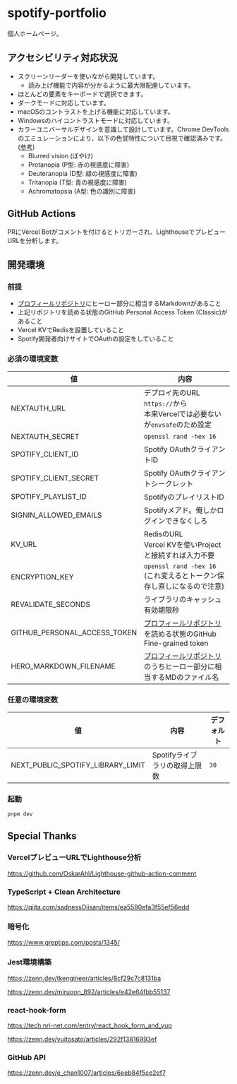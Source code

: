 # spotify-portfolio

個人ホームページ。

## アクセシビリティ対応状況

- スクリーンリーダーを使いながら開発しています。
  - 読み上げ機能で内容が分かるように最大限配慮しています。
- ほとんどの要素をキーボードで選択できます。
- ダークモードに対応しています。
- macOSのコントラストを上げる機能に対応しています。
- Windowsのハイコントラストモードに対応しています。
- カラーユニバーサルデザインを意識して設計しています。Chrome DevToolsのエミュレーションにより、以下の色覚特性について目視で確認済みです。([参考](https://accessible-usable.net/2021/07/entry_210711.html))
  - Blurred vision (ぼやけ)
  - Protanopia (P型: 赤の視感度に障害)
  - Deuteranopia (D型: 緑の視感度に障害)
  - Tritanopia (T型: 青の視感度に障害)
  - Achromatopsia (A型: 色の識別に障害)

## GitHub Actions

PRにVercel Botがコメントを付けるとトリガーされ、LighthouseでプレビューURLを分析します。

## 開発環境

### 前提

- [プロフィールリポジトリ](https://github.com/biyoai/biyoai)にヒーロー部分に相当するMarkdownがあること
- 上記リポジトリを読める状態のGitHub Personal Access Token (Classic)があること
- Vercel KVでRedisを設置していること
- Spotify開発者向けサイトでOAuthの設定をしていること

### 必須の環境変数

|値|内容|
|---|---|
|NEXTAUTH_URL|デプロイ先のURL `https://`から<br>本来Vercelでは必要ないが`envsafe`のため設定|
|NEXTAUTH_SECRET|`openssl rand -hex 16`|
|SPOTIFY_CLIENT_ID|Spotify OAuthクライアントID|
|SPOTIFY_CLIENT_SECRET|Spotify OAuthクライアントシークレット|
|SPOTIFY_PLAYLIST_ID|SpotifyのプレイリストID|
|SIGNIN_ALLOWED_EMAILS|Spotifyメアド。俺しかログインできなくしろ|
|KV_URL|RedisのURL<br>Vercel KVを使いProjectと接続すれば入力不要|
|ENCRYPTION_KEY|`openssl rand -hex 16` (これ変えるとトークン保存し直しになるので注意)|
|REVALIDATE_SECONDS|ライブラリのキャッシュ有効期限秒|
|GITHUB_PERSONAL_ACCESS_TOKEN|[プロフィールリポジトリ](https://github.com/biyoai/biyoai)を読める状態のGitHub Fine-grained token|
|HERO_MARKDOWN_FILENAME|[プロフィールリポジトリ](https://github.com/biyoai/biyoai)のうちヒーロー部分に相当するMDのファイル名|

### 任意の環境変数

|値|内容|デフォルト
|---|---|---|
|NEXT_PUBLIC_SPOTIFY_LIBRARY_LIMIT|Spotifyライブラリの取得上限数|`30`|

### 起動

```sh
pnpm dev
```

## Special Thanks

### VercelプレビューURLでLighthouse分析

https://github.com/OskarAhl/Lighthouse-github-action-comment

### TypeScript + Clean Architecture

https://qiita.com/sadnessOjisan/items/ea5590efa3f55ef56edd

### 暗号化

https://www.greptips.com/posts/1345/

### Jest環境構築

https://zenn.dev/tkengineer/articles/8cf29c7c8131ba

https://zenn.dev/miruoon_892/articles/e42e64fbb55137

### react-hook-form

https://tech.nri-net.com/entry/react_hook_form_and_yup

https://zenn.dev/yuitosato/articles/292f13816993ef

### GitHub API

https://zenn.dev/e_chan1007/articles/6eeb84f5ce2ef7

